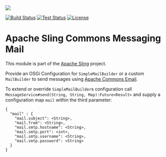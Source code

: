 [<img src="https://sling.apache.org/res/logos/sling.png"/>](https://sling.apache.org)

 [![Build Status](https://builds.apache.org/buildStatus/icon?job=Sling/sling-org-apache-sling-commons-messaging-mail/master)](https://builds.apache.org/job/Sling/job/sling-org-apache-sling-commons-messaging-mail/job/master) [![Test Status](https://img.shields.io/jenkins/t/https/builds.apache.org/job/Sling/job/sling-org-apache-sling-commons-messaging-mail/job/master.svg)](https://builds.apache.org/job/Sling/job/sling-org-apache-sling-commons-messaging-mail/job/master/test_results_analyzer/) [![License](https://img.shields.io/badge/License-Apache%202.0-blue.svg)](https://www.apache.org/licenses/LICENSE-2.0)

# Apache Sling Commons Messaging Mail

This module is part of the [Apache Sling](https://sling.apache.org) project.

Provide an OSGi Configuration for `SimpleMailBuilder` or a custom `MailBuilder` to send messages using [Apache Commons Email](https://commons.apache.org/proper/commons-email/).

To extend or override `SimpleMailBuilder`​s configuration call `MessageService#send(String, String, Map):Future<Result>` and supply a configuration map `mail` within the third parameter:

```
{
  "mail" : {
    "mail.subject": <String>,
    "mail.from": <String>,
    "mail.smtp.hostname": <String>,
    "mail.smtp.port": <int>,
    "mail.smtp.username": <String>,
    "mail.smtp.password": <String>
  }
}
```
